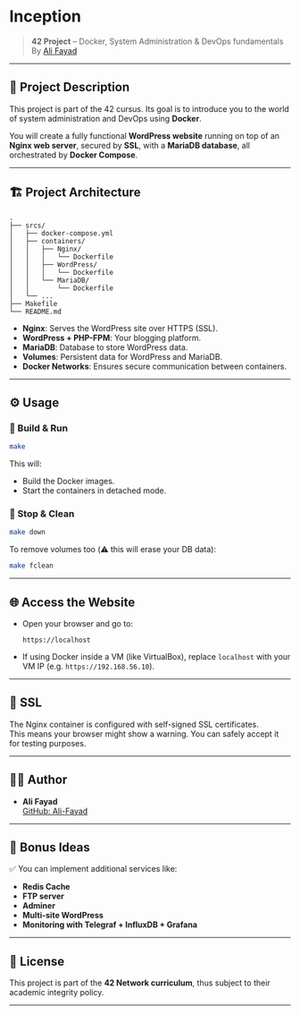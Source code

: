 # Inception

> **42 Project** – Docker, System Administration & DevOps fundamentals  
> By [Ali Fayad](https://github.com/Ali-Fayad)

---

## 🚀 Project Description

This project is part of the 42 cursus. Its goal is to introduce you to the world of system administration and DevOps using **Docker**.

You will create a fully functional **WordPress website** running on top of an **Nginx web server**, secured by **SSL**, with a **MariaDB database**, all orchestrated by **Docker Compose**.

---

## 🏗️ Project Architecture

```
.
├── srcs/
│   ├── docker-compose.yml
│   ├── containers/
│   │   ├── Nginx/
│   │   │   └── Dockerfile
│   │   ├── WordPress/
│   │   │   └── Dockerfile
│   │   └── MariaDB/
│   │       └── Dockerfile
│   └── ...
├── Makefile
└── README.md
```

- **Nginx**: Serves the WordPress site over HTTPS (SSL).
- **WordPress + PHP-FPM**: Your blogging platform.
- **MariaDB**: Database to store WordPress data.
- **Volumes**: Persistent data for WordPress and MariaDB.
- **Docker Networks**: Ensures secure communication between containers.

---

## ⚙️ Usage

### 🚢 Build & Run

```bash
make
```

This will:
- Build the Docker images.
- Start the containers in detached mode.

### 🛑 Stop & Clean

```bash
make down
```

To remove volumes too (⚠️ this will erase your DB data):

```bash
make fclean
```

---

## 🌐 Access the Website

- Open your browser and go to:  
  ```
  https://localhost
  ```
- If using Docker inside a VM (like VirtualBox), replace `localhost` with your VM IP (e.g. `https://192.168.56.10`).

---

## 🔑 SSL

The Nginx container is configured with self-signed SSL certificates.  
This means your browser might show a warning. You can safely accept it for testing purposes.

---

## 👨‍💻 Author

- **Ali Fayad**  
  [GitHub: Ali-Fayad](https://github.com/Ali-Fayad)

---

## 🚀 Bonus Ideas

✅ You can implement additional services like:
- **Redis Cache**
- **FTP server**
- **Adminer**
- **Multi-site WordPress**
- **Monitoring with Telegraf + InfluxDB + Grafana**

---

## 📝 License

This project is part of the **42 Network curriculum**, thus subject to their academic integrity policy.

---
